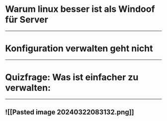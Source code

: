 # Warum linux besser ist als Windoof für Server

---
# Konfiguration verwalten geht nicht 
---
# Quizfrage: Was ist einfacher zu verwalten:
---
![[Pasted image 20240322083132.png]]
---
